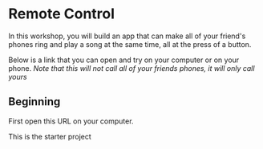# Remote Control

In this workshop, you will build an app that can make all of your friend's
phones ring and play a song at the same time, all at the press of a button.

Below is a link that you can open and try on your computer or on your phone.
_Note that this will not call all of your friends phones, it will only call
yours_

<!-- TODO: Insert Link -->

## Beginning

First open this URL on your computer.

This is the starter project
